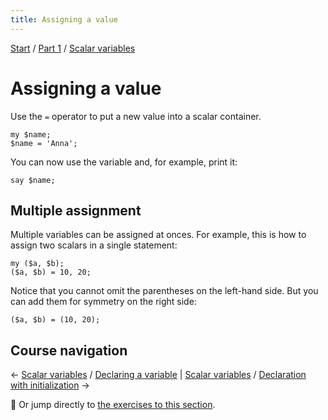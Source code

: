 ```yaml
---
title: Assigning a value
---
```


[Start](../..) / [Part 1](../../part1) / [Scalar variables](..)

# Assigning a value

Use the `=` operator to put a new value into a scalar container.

    my $name;
    $name = 'Anna';

You can now use the variable and, for example, print it:

    say $name;

## Multiple assignment

Multiple variables can be assigned at onces. For example, this is how to assign two scalars in a single statement:

    my ($a, $b);
    ($a, $b) = 10, 20;

Notice that you cannot omit the parentheses on the left-hand side. But you can add them for symmetry on the right side:

    ($a, $b) = (10, 20);

## Course navigation

← [Scalar variables](../) / [Declaring a variable](../declaring-a-variable) | [Scalar variables](../) / [Declaration with initialization](../declaration-with-initialization) →

💪 Or jump directly to [the exercises to this section](../exercises).
